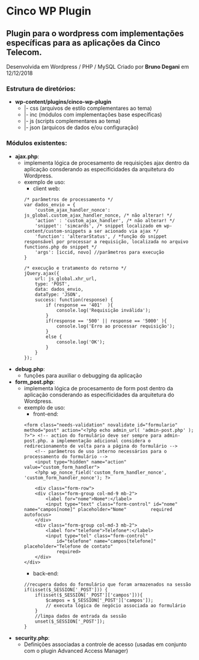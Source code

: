 # Cinco WP Plugin
## Plugin para o wordpress com implementações específicas para as aplicações da Cinco Telecom.
Desenvolvida em Wordpress / PHP / MySQL
Criado por **Bruno Degani** em 12/12/2018

### Estrutura de diretórios:
- **wp-content/plugins/cinco-wp-plugin**
    - |- css    (arquivos de estilo complementares ao tema)
    - |- inc    (módulos com implementações base específicas)
    - |- js     (scripts complementares ao tema)
    - |- json   (arquicos de dados e/ou configuração)

### Módulos existentes:
- **ajax.php**:
    - implementa lógica de procesamento de requisições ajax dentro da aplicação consderando as especificidades da arquitetura do Wordpress.
    - exemplo de uso:
        - client web:
        ```
        /* parâmetros de processamento */
        var dados_envio = {
            'custom_ajax_handler_nonce': js_global.custom_ajax_handler_nonce, /* não alterar! */
            'action' : 'custom_ajax_handler', /* não alterar! */
            'snippet': 'simcards', /* snippet localizado em wp-content/custom-snippets a ser acionado via ajax */
            'function': 'alterarStatus', / *função do snippet responsável por processar a requisição, localizada no arquivo functions.php do snippet */
            'args': [iccid, novo] //parâmetros para execução
        }

        /* execução e tratamento do retorno */
        jQuery.ajax({
            url: js_global.xhr_url,
            type: 'POST',
            data: dados_envio,
            dataType: 'JSON',
            success: function(response) {
                if (response == '401'  ){
                    console.log('Requisição inválida');
                }
                if(response == '500' || response == '5000' ){
                    console.log('Erro ao processar requisição');
                }
                else { 
                    console.log('OK');
                }
            }
        }); 
        ```
- **debug.php**:
    - funções para auxiliar o debugging da aplicação
- **form_post.php**:
    - implementa lógica de procesamento de form post dentro da aplicação consderando as especificidades da arquitetura do Wordpress.
    - exemplo de uso:
        - front-end:
        ```
        <form class="needs-validation" novalidate id="formulario" method="post" action="<?php echo admin_url( 'admin-post.php' ); ?>"> <!-- action do formulário deve ser sempre para admin-post.php. a implementação adicional considera o redirecionamento de volta para a página do formulário -->
            <!-- parâmetros de uso interno necessários para o processamento do formulário -->
            <input type="hidden" name="action" value="custom_form_handler">
            <?php wp_nonce_field('custom_form_handler_nonce', 'custom_form_handler_nonce'); ?> 

            <div class="form-row">
            <div class="form-group col-md-9 mb-2">
                <label for="nome">Nome*:</label>
                <input type="text" class="form-control" id="nome" name="campos[nome]" placeholder="Nome"         required autofocus>
            </div>
            <div class="form-group col-md-3 mb-2">
                <label for="telefone">Telefone*:</label>
                <input type="tel" class="form-control"  
                    id="telefone" name="campos[telefone]" placeholder="Telefone de contato"
                    required>
            </div>
        </div>
        ```
        - back-end:
        ```
        //recupera dados do formulário que foram armazenados na sessão
        if(isset($_SESSION['_POST'])) {
            if(isset($_SESSION['_POST']['campos'])){
                $campos = $_SESSION['_POST']['campos']);    
                // executa lógica de negócio associada ao formulário
            }
            //limpa dados de entrada da sessão 
            unset($_SESSION['_POST']);
        }
        ```
- **security.php**:
    - Definições associadas a controle de acesso (usadas em conjunto com o plugin Advanced Access Manager)
